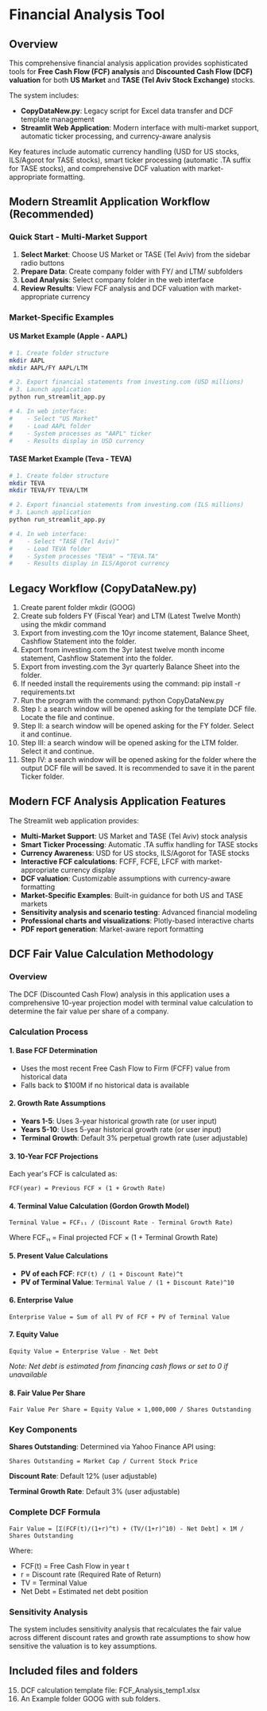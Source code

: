 # Financial Analysis Tool

## Overview
This comprehensive financial analysis application provides sophisticated tools for **Free Cash Flow (FCF) analysis** and **Discounted Cash Flow (DCF) valuation** for both **US Market** and **TASE (Tel Aviv Stock Exchange)** stocks. 

The system includes:
- **CopyDataNew.py**: Legacy script for Excel data transfer and DCF template management
- **Streamlit Web Application**: Modern interface with multi-market support, automatic ticker processing, and currency-aware analysis

Key features include automatic currency handling (USD for US stocks, ILS/Agorot for TASE stocks), smart ticker processing (automatic .TA suffix for TASE stocks), and comprehensive DCF valuation with market-appropriate formatting.

## Modern Streamlit Application Workflow (Recommended)

### Quick Start - Multi-Market Support
1. **Select Market**: Choose US Market or TASE (Tel Aviv) from the sidebar radio buttons
2. **Prepare Data**: Create company folder with FY/ and LTM/ subfolders
3. **Load Analysis**: Select company folder in the web interface
4. **Review Results**: View FCF analysis and DCF valuation with market-appropriate currency

### Market-Specific Examples

#### US Market Example (Apple - AAPL)
```bash
# 1. Create folder structure
mkdir AAPL
mkdir AAPL/FY AAPL/LTM

# 2. Export financial statements from investing.com (USD millions)
# 3. Launch application
python run_streamlit_app.py

# 4. In web interface:
#    - Select "US Market" 
#    - Load AAPL folder
#    - System processes as "AAPL" ticker
#    - Results display in USD currency
```

#### TASE Market Example (Teva - TEVA)
```bash
# 1. Create folder structure  
mkdir TEVA
mkdir TEVA/FY TEVA/LTM

# 2. Export financial statements from investing.com (ILS millions)
# 3. Launch application
python run_streamlit_app.py

# 4. In web interface:
#    - Select "TASE (Tel Aviv)"
#    - Load TEVA folder  
#    - System processes "TEVA" → "TEVA.TA"
#    - Results display in ILS/Agorot currency
```

## Legacy Workflow (CopyDataNew.py)
1. Create parent folder mkdir <Ticker name> (GOOG)
2. Create sub folders FY (Fiscal Year) and LTM (Latest Twelve Month) using the mkdir command
3. Export from investing.com the 10yr income statement, Balance Sheet, Cashflow Statement into the <FY> folder.
4. Export from investing.com the 3yr latest twelve month income statement, Cashflow Statement into the <LTM> folder.
5. Export from investing.com the 3yr quarterly Balance Sheet into the <LTM> folder.
6. If needed install the requirements using the command: pip install -r requirements.txt
7. Run the program with the command: python CopyDataNew.py 
8. Step I: a search window will be opened asking for the template DCF file. Locate the file and continue.
9. Step II: a search window will be opened asking for the FY folder. Select it and continue.
10. Step III: a search window will be opened asking for the LTM folder. Select it and continue.
11. Step IV: a search window will be opened asking for the folder where the output DCF file will be saved. 
    It is recommended to save it in the parent Ticker folder.

## Modern FCF Analysis Application Features
The Streamlit web application provides:
- **Multi-Market Support**: US Market and TASE (Tel Aviv) stock analysis
- **Smart Ticker Processing**: Automatic .TA suffix handling for TASE stocks
- **Currency Awareness**: USD for US stocks, ILS/Agorot for TASE stocks  
- **Interactive FCF calculations**: FCFF, FCFE, LFCF with market-appropriate currency display
- **DCF valuation**: Customizable assumptions with currency-aware formatting
- **Market-Specific Examples**: Built-in guidance for both US and TASE markets
- **Sensitivity analysis and scenario testing**: Advanced financial modeling
- **Professional charts and visualizations**: Plotly-based interactive charts
- **PDF report generation**: Market-aware report formatting

## DCF Fair Value Calculation Methodology

### Overview
The DCF (Discounted Cash Flow) analysis in this application uses a comprehensive 10-year projection model with terminal value calculation to determine the fair value per share of a company.

### Calculation Process

#### **1. Base FCF Determination**
- Uses the most recent Free Cash Flow to Firm (FCFF) value from historical data
- Falls back to $100M if no historical data is available

#### **2. Growth Rate Assumptions**
- **Years 1-5**: Uses 3-year historical growth rate (or user input)
- **Years 5-10**: Uses 5-year historical growth rate (or user input)  
- **Terminal Growth**: Default 3% perpetual growth rate (user adjustable)

#### **3. 10-Year FCF Projections**
Each year's FCF is calculated as:
```
FCF(year) = Previous FCF × (1 + Growth Rate)
```

#### **4. Terminal Value Calculation (Gordon Growth Model)**
```
Terminal Value = FCF₁₁ / (Discount Rate - Terminal Growth Rate)
```
Where FCF₁₁ = Final projected FCF × (1 + Terminal Growth Rate)

#### **5. Present Value Calculations**
- **PV of each FCF**: `FCF(t) / (1 + Discount Rate)^t`
- **PV of Terminal Value**: `Terminal Value / (1 + Discount Rate)^10`

#### **6. Enterprise Value**
```
Enterprise Value = Sum of all PV of FCF + PV of Terminal Value
```

#### **7. Equity Value**
```
Equity Value = Enterprise Value - Net Debt
```
*Note: Net debt is estimated from financing cash flows or set to 0 if unavailable*

#### **8. Fair Value Per Share**
```
Fair Value Per Share = Equity Value × 1,000,000 / Shares Outstanding
```

### Key Components

**Shares Outstanding**: Determined via Yahoo Finance API using:
```
Shares Outstanding = Market Cap / Current Stock Price
```

**Discount Rate**: Default 12% (user adjustable)

**Terminal Growth Rate**: Default 3% (user adjustable)

### Complete DCF Formula
```
Fair Value = [Σ(FCF(t)/(1+r)^t) + (TV/(1+r)^10) - Net Debt] × 1M / Shares Outstanding
```

Where:
- FCF(t) = Free Cash Flow in year t
- r = Discount rate (Required Rate of Return)
- TV = Terminal Value
- Net Debt = Estimated net debt position

### Sensitivity Analysis
The system includes sensitivity analysis that recalculates the fair value across different discount rates and growth rate assumptions to show how sensitive the valuation is to key assumptions.

## Included files and folders
15. DCF calculation template file: FCF_Analysis_temp1.xlsx
16. An Example folder GOOG with sub folders.